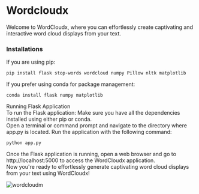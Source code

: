 # Wordcloudx
Welcome to WordCloudx, where you can effortlessly create captivating and interactive word cloud displays from your text.
### Installations

If you are using pip:

    pip install flask stop-words wordcloud numpy Pillow nltk matplotlib

If you prefer using conda for package management:

	conda install flask numpy matplotlib
 
Running Flask Application <br>
To run the Flask application:
Make sure you have all the dependencies installed using either pip or conda.<br>
Open a terminal or command prompt and navigate to the directory where app.py is located.
Run the application with the following command:

	python app.py
Once the Flask application is running, open a web browser and go to http://localhost:5000 to access the WordCloudx application.<br>
Now you're ready to effortlessly generate captivating word cloud displays from your text using WordCloudx!
    



![wordcloudm](https://github.com/Comder101/Wordcloudx/assets/86362195/1e1b8e87-9940-4daa-9776-09d615d32313)


